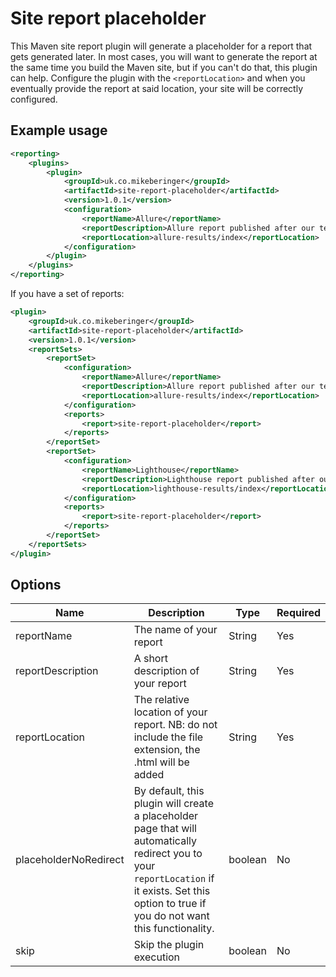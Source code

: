 # Site report placeholder

This Maven site report plugin will generate a placeholder for a report that gets generated later. In most cases, you will want to generate the report at the same time you build the Maven site, but if you can't do that, this plugin can help. Configure the plugin with the `<reportLocation>` and when you eventually provide the report at said location, your site will be correctly configured.

## Example usage

```xml
<reporting>
    <plugins>
        <plugin>
            <groupId>uk.co.mikeberinger</groupId>
            <artifactId>site-report-placeholder</artifactId>
            <version>1.0.1</version>
            <configuration>
                <reportName>Allure</reportName>
                <reportDescription>Allure report published after our test suites have been run</reportDescription>
                <reportLocation>allure-results/index</reportLocation>
            </configuration>
        </plugin>
    </plugins>
</reporting>
```

If you have a set of reports:

```xml
<plugin>
    <groupId>uk.co.mikeberinger</groupId>
    <artifactId>site-report-placeholder</artifactId>
    <version>1.0.1</version>
    <reportSets>
        <reportSet>
            <configuration>
                <reportName>Allure</reportName>
                <reportDescription>Allure report published after our test suites have been run</reportDescription>
                <reportLocation>allure-results/index</reportLocation>
            </configuration>
            <reports>
                <report>site-report-placeholder</report>
            </reports>
        </reportSet>
        <reportSet>
            <configuration>
                <reportName>Lighthouse</reportName>
                <reportDescription>Lighthouse report published after our accessibility tests have been run</reportDescription>
                <reportLocation>lighthouse-results/index</reportLocation>
            </configuration>
            <reports>
                <report>site-report-placeholder</report>
            </reports>
        </reportSet>
    </reportSets>
</plugin>
```

## Options

| Name              | Description                                                                                                                                                                               | Type    | Required |
|-------------------|-------------------------------------------------------------------------------------------------------------------------------------------------------------------------------------------|---------|----------|
| reportName        | The name of your report                                                                                                                                                                   | String  | Yes      |
| reportDescription | A short description of your report                                                                                                                                                        | String  | Yes      |
| reportLocation    | The relative location of your report. NB: do not include the file extension, the .html will be added                                                                                      | String  | Yes      |
| placeholderNoRedirect | By default, this plugin will create a placeholder page that will automatically redirect you to your `reportLocation` if it exists. Set this option to true if you do not want this functionality. | boolean | No       |
| skip              | Skip the plugin execution                                                                                                                                                                 | boolean | No       |